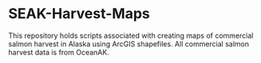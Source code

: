 # SEAK-Harvest-Maps
This repository holds scripts associated with creating maps of commercial salmon harvest in Alaska using ArcGIS shapefiles. All commercial salmon harvest data is from OceanAK.
